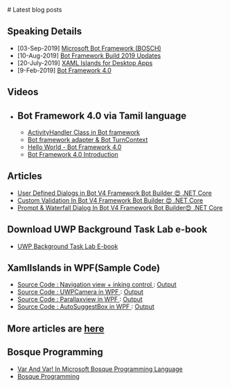 
<BR>
<BR>
# Latest blog posts

## Speaking Details<BR>
- [03-Sep-2019] <a href="https://github.com/rvinothrajendran/rvinothrajendran.github.io/blob/master/meetupinfo.md"> Microsoft Bot Framework (BOSCH) </a>
- [10-Aug-2019] <a href="https://www.meetup.com/DotNetBLR/events/262410498/">Bot Framework Build 2019 Updates</a>
- [20-July-2019] <a href="https://www.meetup.com/BDotNetUG/events/262892444/">XAML Islands for Desktop Apps</a>
- [9-Feb-2019] <a href="https://www.meetup.com/DotNetBLR/events/257654773/">Bot Framework 4.0</a>

## Videos<BR>
   - ## Bot Framework 4.0 via Tamil language<BR>    
     - <a href="https://www.youtube.com/watch?v=1BFN2LROmfo/">ActivityHandler Class in Bot framework</a>
     - <a href="https://www.youtube.com/watch?v=GQd8PWRK3Bs/">Bot framework adapter & Bot TurnContext</a>
     - <a href="https://www.youtube.com/watch?v=xR1hZKeWUTQ&t=417s/">Hello World - Bot Framework 4.0</a>
     - <a href="https://www.youtube.com/watch?v=81S3WJTRDxs&t=11s/">Bot Framework 4.0 Introduction</a>
  
## Articles<BR>
   - <a href="https://www.c-sharpcorner.com/article/create-userdefined-dialogs-in-bot-v4-framework-bot-builder-net-core">User Defined Dialogs in Bot V4 Framework Bot Builder 😍 .NET Core</a><BR>
   - <a href="https://www.c-sharpcorner.com/article/custom-validation-in-bot-v4-framework-bot-builder-net-core2"> Custom Validation In Bot V4 Framework Bot Builder 😍 .NET Core </a><BR>
   - <a href="https://www.c-sharpcorner.com/article/prompt-and-waterfall-dialog-in-bot-v4-framework-bot-builder-net-core">Prompt & Waterfall Dialog In Bot V4 Framework Bot Builder😍 .NET Core</a><BR>
   
## Download UWP Background Task Lab e-book<BR>
   - <a href="https://onedrive.live.com/view.aspx?cid=B1E8EE50CD44BF76&resid=B1E8EE50CD44BF76%21156681&canary=3wfTgnoOHOB6qxERymQCfkfn24wG2bFhnfBjlmxxD1Y%3D9&ithint=%2Epdf&open=true&app=WordPdf">UWP Background Task Lab E-book</a><BR>
   
## XamlIslands in WPF(Sample Code)<BR>
   - <a href="https://github.com/rvinothrajendran/XamlIslands/tree/master/XAMLNavView">Source Code : Navigation view + inking control </a>
     : <a href="https://twitter.com/vinothrajendran/status/1153681414375661569"> Output </a>
   - <a href="https://github.com/rvinothrajendran/XamlIslands/tree/master/UWPCameraInWPF">Source Code : UWPCamera in WPF </a>
     : <a href="https://twitter.com/marbtweeting/status/1155944113524449282"> Output </a>
   - <a href="https://github.com/rvinothrajendran/XamlIslands/tree/master/WpfParallaxView">Source Code : Parallaxview in WPF </a>
     : <a href="https://twitter.com/vinothrajendran/status/1158382792662589440"> Output </a>
   - <a href="https://github.com/rvinothrajendran/XamlIslands/tree/master/AutoSuggestBoxinWPF">Source Code : AutoSuggestBox in WPF </a>
     : <a href="https://twitter.com/vinothrajendran/status/1178324166031728649"> Output </a>
     
## More articles are <a href="https://www.c-sharpcorner.com/members/vinoth-rajendran2"> here </a>

## Bosque Programming<BR>
   - <a href="https://www.c-sharpcorner.com/article/var-and-var-in-microsoft-bosque-programming-language">Var And Var! In Microsoft Bosque Programming Language</a><BR>
   - <a href="https://www.c-sharpcorner.com/article/welcome-bosque-programming-language/">Bosque Programming</a><BR>
